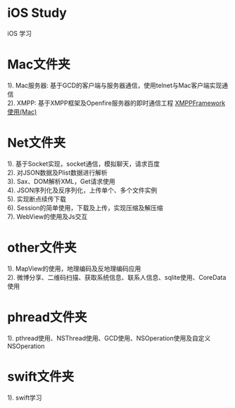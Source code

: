 # iOS Study
iOS  学习

# Mac文件夹
1). Mac服务器: 基于GCD的客户端与服务器通信，使用telnet与Mac客户端实现通信<Br/>
2). XMPP: 基于XMPP框架及Openfire服务器的即时通信工程 [XMPPFramework 使用(Mac)](https://www.jianshu.com/p/95f667a97d13)<Br/>

# Net文件夹
1). 基于Socket实现，socket通信，模拟聊天，请求百度<Br/>
2). 对JSON数据及Plist数据进行解析<Br/>
3). Sax、DOM解析XML，Get请求使用<Br/>
4). JSON序列化及反序列化，上传单个、多个文件实例<Br/>
5). 实现断点续传下载<Br/>
6). Session的简单使用，下载及上传，实现压缩及解压缩<Br/>
7). WebView的使用及Js交互<Br/>

# other文件夹
1). MapView的使用，地理编码及反地理编码应用<Br/>
2). 微博分享、二维码扫描、获取系统信息、联系人信息、sqlite使用、CoreData使用<Br/>

# phread文件夹
1). pthread使用、NSThread使用、GCD使用、NSOperation使用及自定义NSOperation<Br/>

# swift文件夹
1). swift学习<Br/>


